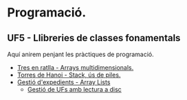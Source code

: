 # Programació.
## UF5 - Llibreries de classes fonamentals

Aquí anirem penjant les pràctiques de programació.

- [Tres en ratlla - Arrays multidimensionals.](tresEnRatlla.md)
- [Torres de Hanoi - Stack, ús de piles.](torresDeHanoi.md) 
- [Gestió d'expedients - Array Lists](gestioExpedients.md)
  - [Gestió de UFs amb lectura a disc](GestioUF.md)
